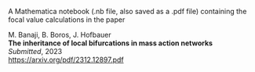 A Mathematica notebook (.nb file, also saved as a .pdf file) containing the focal value calculations in the paper  

M. Banaji, B. Boros, J. Hofbauer  
**The inheritance of local bifurcations in mass action networks**  
*Submitted*, 2023  
https://arxiv.org/pdf/2312.12897.pdf  

